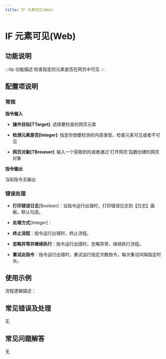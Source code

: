 ```yaml
---
title: IF 元素可见(Web)
---
```


# IF 元素可见(Web)

## 功能说明

:::tip 功能描述
检查指定的元素是否在网页中可见
:::

## 配置项说明

### 常规

**指令输入**

- **操作目标[TTarget]**: 选择要检查的网页元素

- **检测元素是否[Integer]**: 指定你想要检测的内容类型，检查元素可见或者不可见

- **网页对象[TBrowser]**: 输入一个获取到的或者通过'打开网页'函数创建的网页对象


**指令输出**

当前指令无输出

### 错误处理

- **打印错误日志**[Boolean]：当指令运行出错时，打印错误日志到【日志】面板。默认勾选。

- **处理方式**[Integer]：

 - **终止流程**：指令运行出错时，终止流程。

 - **忽略异常并继续执行**：指令运行出错时，忽略异常，继续执行流程。

 - **重试此指令**：指令运行出错时，重试运行指定次数指令，每次重试间隔指定时长。

## 使用示例

流程逻辑描述：

## 常见错误及处理

无

## 常见问题解答

无


